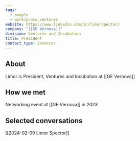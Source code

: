 ```yaml
---
tags:
  - people
  - work/proto_ventures
website: https://www.linkedin.com/in/limorspector/
company: "[[GE Vernova]]"
division: Ventures and Incubation
title: President
contact_type: investor
---
```

## About
Limor is President, Ventures and Incubation at [[GE Vernova]]

## How we met
Networking event at [[GE Vernova]] in 2023

## Selected conversations
[[2024-02-09 Limor Spector]]